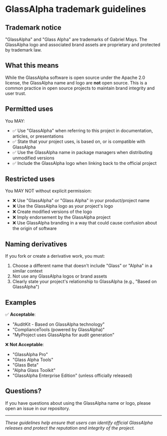 # GlassAlpha trademark guidelines

## Trademark notice

"GlassAlpha" and "Glass Alpha" are trademarks of Gabriel Mays. The GlassAlpha logo and associated brand assets are proprietary and protected by trademark law.

## What this means

While the GlassAlpha software is open source under the Apache 2.0 license, the GlassAlpha name and logo are **not** open source. This is a common practice in open source projects to maintain brand integrity and user trust.

## Permitted uses

You MAY:

- ✅ Use "GlassAlpha" when referring to this project in documentation, articles, or presentations
- ✅ State that your project uses, is based on, or is compatible with GlassAlpha
- ✅ Use the GlassAlpha name in package managers when distributing unmodified versions
- ✅ Include the GlassAlpha logo when linking back to the official project

## Restricted uses

You MAY NOT without explicit permission:

- ❌ Use "GlassAlpha" or "Glass Alpha" in your product/project name
- ❌ Use the GlassAlpha logo as your project's logo
- ❌ Create modified versions of the logo
- ❌ Imply endorsement by the GlassAlpha project
- ❌ Use GlassAlpha branding in a way that could cause confusion about the origin of software

## Naming derivatives

If you fork or create a derivative work, you must:

1. Choose a different name that doesn't include "Glass" or "Alpha" in a similar context
2. Not use any GlassAlpha logos or brand assets
3. Clearly state your project's relationship to GlassAlpha (e.g., "Based on GlassAlpha")

## Examples

✅ **Acceptable**:

- "AuditKit - Based on GlassAlpha technology"
- "ComplianceTools (powered by GlassAlpha)"
- "MyProject uses GlassAlpha for audit generation"

❌ **Not Acceptable**:

- "GlassAlpha Pro"
- "Glass Alpha Tools"
- "Glass Beta"
- "Alpha Glass Toolkit"
- "GlassAlpha Enterprise Edition" (unless officially released)

## Questions?

If you have questions about using the GlassAlpha name or logo, please open an issue in our repository.

---

_These guidelines help ensure that users can identify official GlassAlpha releases and protect the reputation and integrity of the project._
